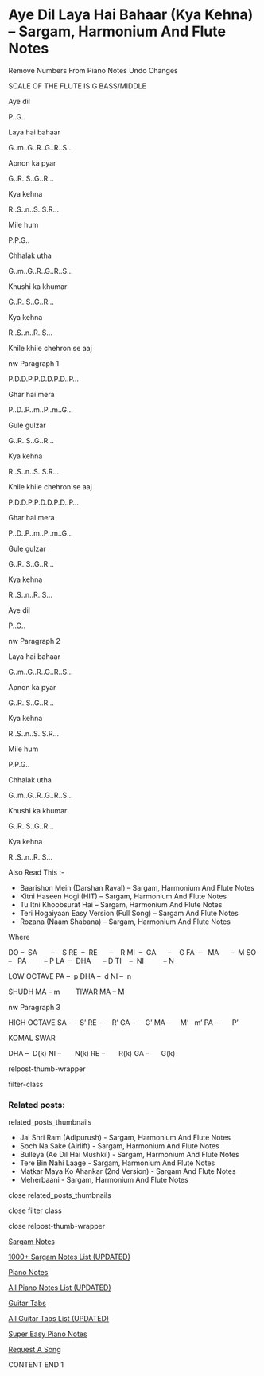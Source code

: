 
# Aye Dil Laya Hai Bahaar (Kya Kehna) – Sargam, Harmonium And Flute Notes

Remove Numbers From Piano Notes
Undo Changes

SCALE OF THE FLUTE IS G BASS/MIDDLE

Aye dil

P..G..

Laya hai bahaar

G..m..G..R..G..R..S…

Apnon ka pyar

G..R..S..G..R…

Kya kehna

R..S..n..S..S.R…

Mile hum

P.P.G..

Chhalak utha

G..m..G..R..G..R..S…

Khushi ka khumar

G..R..S..G..R…

Kya kehna

R..S..n..R..S…

Khile khile chehron se aaj

nw Paragraph 1

P.D.D.P.P.D.D.P.D..P…

Ghar hai mera

P..D..P..m..P..m..G…

Gule gulzar

G..R..S..G..R…

Kya kehna

R..S..n..S..S.R…

Khile khile chehron se aaj

P.D.D.P.P.D.D.P.D..P…

Ghar hai mera

P..D..P..m..P..m..G…

Gule gulzar

G..R..S..G..R…

Kya kehna

R..S..n..R..S…

Aye dil

P..G..

nw Paragraph 2

Laya hai bahaar

G..m..G..R..G..R..S…

Apnon ka pyar

G..R..S..G..R…

Kya kehna

R..S..n..S..S.R…

Mile hum

P.P.G..

Chhalak utha

G..m..G..R..G..R..S…

Khushi ka khumar

G..R..S..G..R…

Kya kehna

R..S..n..R..S…

Also Read This :-

* Baarishon Mein (Darshan Raval) – Sargam, Harmonium And Flute Notes
* Kitni Haseen Hogi (HIT) – Sargam, Harmonium And Flute Notes
* Tu Itni Khoobsurat Hai – Sargam, Harmonium And Flute Notes
* Teri Hogaiyaan Easy Version (Full Song) – Sargam And Flute Notes
* Rozana (Naam Shabana) – Sargam, Harmonium And Flute Notes

Where

DO –  SA       –    S
RE  –  RE      –    R
MI  –  GA      –    G
FA  –   MA      –  M
SO  –   PA         – P
LA  –  DHA      – D
TI    –  NI          – N

LOW OCTAVE
PA –  p
DHA –  d
NI –  n

SHUDH MA – m        TIWAR MA – M

nw Paragraph 3

HIGH OCTAVE
SA –    S’
RE –     R’
GA –     G’
MA –     M’   m’
PA –       P’

KOMAL SWAR

DHA –  D(k)
NI –       N(k)
RE –       R(k)
GA –      G(k)

relpost-thumb-wrapper

filter-class

### Related posts:

related_posts_thumbnails

* Jai Shri Ram (Adipurush) - Sargam, Harmonium And Flute Notes
* Soch Na Sake (Airlift) - Sargam, Harmonium And Flute Notes
* Bulleya (Ae Dil Hai Mushkil) - Sargam, Harmonium And Flute Notes
* Tere Bin Nahi Laage - Sargam, Harmonium And Flute Notes
* Matkar Maya Ko Ahankar (2nd Version) - Sargam And Flute Notes
* Meherbaani - Sargam, Harmonium And Flute Notes

close related_posts_thumbnails

close filter class

close relpost-thumb-wrapper

[Sargam Notes](https://www.notationsworld.com/sargam-notes.html)

[1000+ Sargam Notes List (UPDATED)](https://www.notationsworld.com/all-songs-list-sargam-notes.html)

[Piano Notes](https://www.notationsworld.com/piano-notes.html)

[All Piano Notes List (UPDATED)](https://www.notationsworld.com/all-songs-list-piano-notes.html)

[Guitar Tabs](https://www.notationsworld.com/guitar-tabs.html)

[All Guitar Tabs List (UPDATED)](https://www.notationsworld.com/all-songs-list-guitar-tabs.html)

[Super Easy Piano Notes](https://studywall.in/)

[Request A Song](https://www.notationsworld.com/request-a-song.html)

CONTENT END 1

